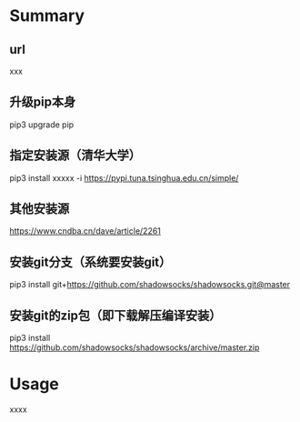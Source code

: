 # Summary

##  url 
xxx
## 升级pip本身

pip3 upgrade pip

## 指定安装源（清华大学）

pip3 install xxxxx -i https://pypi.tuna.tsinghua.edu.cn/simple/

## 其他安装源

https://www.cndba.cn/dave/article/2261

## 安装git分支（系统要安装git）

pip3 install git+https://github.com/shadowsocks/shadowsocks.git@master

## 安装git的zip包（即下载解压编译安装）

pip3 install https://github.com/shadowsocks/shadowsocks/archive/master.zip


# Usage

xxxx